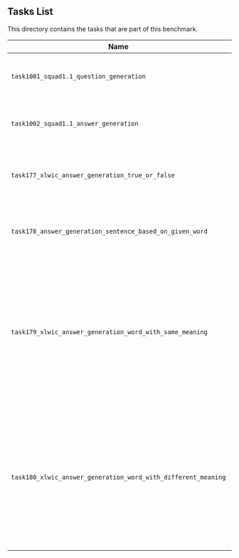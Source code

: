 ## Tasks List 

This directory contains the tasks that are part of this benchmark. 


Name | Summary | Category
---- | ----------- | --------
`task1001_squad1.1_question_generation` | Generating guestions (based on SQuAD 1.1) | Question Generation  
`task1002_squad1.1_answer_generation` | Generating answers to SQuAD 1.1 questions | Answer Generation
`task177_xlwic_answer_generation_true_or_false` | Generating true-or-false answers (based on XL-WiC) |Answer_Generation
`task178_answer_generation_sentence_based_on_given_word` | Generating sentences from a given word (based on XL-WiC) | Answer Generation
`task179_xlwic_answer_generation_word_with_same_meaning` | Generating sentences using a given word and sentence where the word is used with the same meaning as in the original sentence (based on XL-WiC) | Answer Generation
`task180_xlwic_answer_generation_word_with_different_meaning` | Generating sentences using a given word and sentence where the word is used with a different meaning than in the original sentence (based on XL-WiC) | Answer Generation